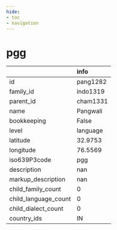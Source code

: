 ```yaml
---
hide:
- toc
- navigation
---
```

# pgg
|                      | info     |
|:---------------------|:---------|
| id                   | pang1282 |
| family_id            | indo1319 |
| parent_id            | cham1331 |
| name                 | Pangwali |
| bookkeeping          | False    |
| level                | language |
| latitude             | 32.9753  |
| longitude            | 76.5569  |
| iso639P3code         | pgg      |
| description          | nan      |
| markup_description   | nan      |
| child_family_count   | 0        |
| child_language_count | 0        |
| child_dialect_count  | 0        |
| country_ids          | IN       |